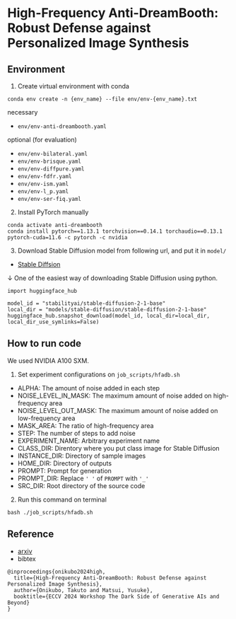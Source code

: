 # High-Frequency Anti-DreamBooth: Robust Defense against Personalized Image Synthesis

## Environment

1. Create virtual environment with conda

```
conda env create -n {env_name} --file env/env-{env_name}.txt
```

necessary
- `env/env-anti-dreambooth.yaml`

optional (for evaluation)
- `env/env-bilateral.yaml`
- `env/env-brisque.yaml`
- `env/env-diffpure.yaml`
- `env/env-fdfr.yaml`
- `env/env-ism.yaml`
- `env/env-l_p.yaml`
- `env/env-ser-fiq.yaml`

2. Install PyTorch manually

```
conda activate anti-dreambooth
conda install pytorch==1.13.1 torchvision==0.14.1 torchaudio==0.13.1 pytorch-cuda=11.6 -c pytorch -c nvidia
```

3. Download Stable Diffusion model from following url, and put it in `model/`

- [Stable Diffsion](https://huggingface.co/stabilityai/stable-diffusion-2-1)

↓ One of the easiest way of downloading Stable Diffusion using python.

```
import huggingface_hub
 
model_id = "stabilityai/stable-diffusion-2-1-base"
local_dir = "models/stable-diffusion/stable-diffusion-2-1-base"
huggingface_hub.snapshot_download(model_id, local_dir=local_dir, local_dir_use_symlinks=False)
```

## How to run code

We used NVIDIA A100 SXM.

1. Set experiment configurations on `job_scripts/hfadb.sh`

- ALPHA: The amount of noise added in each step
- NOISE_LEVEL_IN_MASK: The maximum amount of noise added on high-frequency area
- NOISE_LEVEL_OUT_MASK: The maximum amount of noise added on low-frequency area
- MASK_AREA: The ratio of high-frequency area
- STEP: The number of steps to add noise
- EXPERIMENT_NAME: Arbitrary experiment name
- CLASS_DIR: Direntory where you put class image for Stable Diffusion
- INSTANCE_DIR: Directory of sample images
- HOME_DIR: Directory of outputs
- PROMPT: Prompt for generation
- PROMPT_DIR: Replace `' '` of `PROMPT` with `'_'`
- SRC_DIR: Root directory of the source code

2. Run this command on terminal

```
bash ./job_scripts/hfadb.sh
```

## Reference
- [arxiv](https://arxiv.org/abs/2409.08167)
- bibtex
```
@inproceedings{onikubo2024high,
  title={High-Frequency Anti-DreamBooth: Robust Defense against Personalized Image Synthesis},
  author={Onikubo, Takuto and Matsui, Yusuke},
  booktitle={ECCV 2024 Workshop The Dark Side of Generative AIs and Beyond}
}
```
